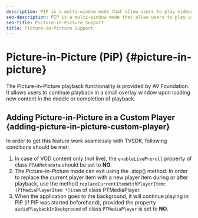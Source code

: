 ```yaml
---
description: PIP is a multi-window mode that allow users to play videos in plyback as well as navigate between the apps.
seo-description: PIP is a multi-window mode that allow users to play videos in plyback as well as navigate between the apps.
seo-title: Picture-in-Picture Support
title: Picture-in-Picture Support
---
```


# Picture-in-Picture (PiP) {#picture-in-picture}

The Picture-in-Picture playback functionality is provided by AV Foundation. 
It allows users to continue playback in a small overlay window upon loading new content in the middle or completion of playback.

## Adding Picture-in-Picture in a Custom Player {adding-picture-in-picture-custom-player}

In order to get this feature work seamlessly with TVSDK, following conditions should be met:

1. In case of VOD content only (not live), the `enableLivePreroll` property of class `PTAdMetadata` should be set to **NO**.
1. The Picture-in-Picture mode can exit using the .stop() method. In order to replace the current player item with a new player item during or after playback, use the method `replaceCurrentItemWithPlayerItem:(PTMediaPlayerItem *)item` of class PTMediaPlayer.
1. When the application goes to the background, it will continue playing in PiP (if PiP was started beforehand), provided the property `audioPlaybackInBackground` of class `PTMediaPlayer` is set to **NO**.